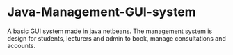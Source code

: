 # Java-Management-GUI-system
A basic GUI system made in java netbeans. The management system is design for students, lecturers and admin to book, manage consultations and accounts.
